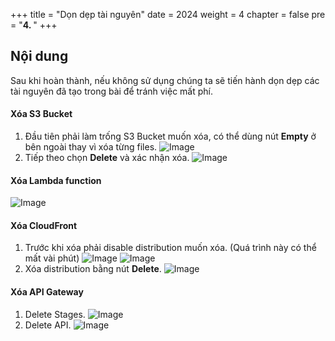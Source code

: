 +++
title = "Dọn dẹp tài nguyên"
date = 2024
weight = 4
chapter = false
pre = "<b>4. </b>"
+++

## Nội dung

Sau khi hoàn thành, nếu không sử dụng chúng ta sẽ tiến hành dọn dẹp các tài nguyên đã tạo trong bài để tránh việc mất phí.

#### Xóa S3 Bucket

1. Đầu tiên phải làm trống S3 Bucket muốn xóa, có thể dùng nút **Empty** ở bên ngoài thay vì xóa từng files.
   ![Image](../images/Clean%20Resources/S3_00.jpg)
2. Tiếp theo chọn **Delete** và xác nhận xóa.
   ![Image](../images/Clean%20Resources/S3_03.jpg)

#### Xóa Lambda function

![Image](../images/Clean%20Resources/Lambda_1.jpg)

#### Xóa CloudFront

1. Trước khi xóa phải disable distribution muốn xóa. (Quá trình này có thể mất vài phút)
   ![Image](../images/Clean%20Resources/CF_1.jpg)
   ![Image](../images/Clean%20Resources/CF_3.jpg)
2. Xóa distribution bằng nút **Delete**.
   ![Image](../images/Clean%20Resources/CF_4.jpg)

#### Xóa API Gateway

1. Delete Stages.
   ![Image](../images/Clean%20Resources/APIGW_1.jpg)
2. Delete API.
   ![Image](../images/Clean%20Resources/APIGW_2.jpg)

